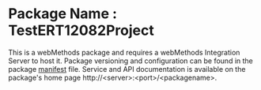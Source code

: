 # Package Name : TestERT12082Project
This is a webMethods package and requires a webMethods Integration Server to host it. Package versioning and configuration can be found in the package [manifest](./TestERT12082Project/manifest.v3) file. Service and API documentation is available on the package's home page http://&lt;server&gt;:&lt;port&gt;/&lt;packagename>.
